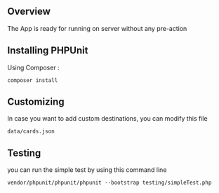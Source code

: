 ## Overview

The App is ready for running on server without any pre-action

## Installing PHPUnit 
Using Composer :

```
composer install
```


## Customizing
In case you want to add custom destinations, you can modify this file 
```
data/cards.json

```

## Testing
you can run the simple test by using this command line
```
vendor/phpunit/phpunit/phpunit --bootstrap testing/simpleTest.php

```

